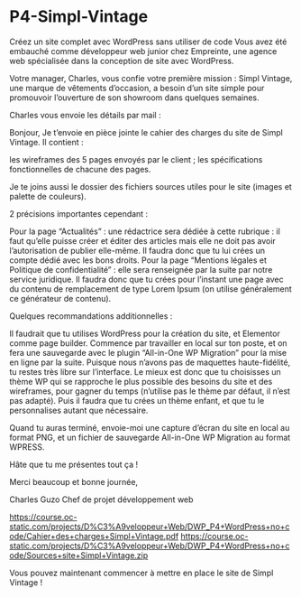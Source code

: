 # P4-Simpl-Vintage
Créez un site complet avec WordPress sans utiliser de code
Vous avez été embauché comme développeur web junior chez Empreinte, une agence web spécialisée dans la conception de site avec WordPress.

Votre manager, Charles, vous confie votre première mission : Simpl Vintage, une marque de vêtements d’occasion, a besoin d’un site simple pour promouvoir l’ouverture de son showroom dans quelques semaines.

Charles vous envoie les détails par mail :

Bonjour,
Je t’envoie en pièce jointe le cahier des charges du site de Simpl Vintage. Il contient :

les wireframes des 5 pages envoyés par le client ;
les spécifications fonctionnelles de chacune des pages.

Je te joins aussi le dossier des fichiers sources utiles pour le site (images et palette de couleurs).


2 précisions importantes cependant :

Pour la page “Actualités” : une rédactrice sera dédiée à cette rubrique : il faut qu’elle puisse créer et éditer des articles mais elle ne doit pas avoir l’autorisation de publier elle-même. 
Il faudra donc que tu lui crées un compte dédié avec les bons droits.
Pour la page “Mentions légales et Politique de confidentialité” : elle sera renseignée par la suite par notre service juridique.
Il faudra donc que tu crées pour l’instant une page avec du contenu de remplacement de type Lorem Ipsum (on utilise généralement ce générateur de contenu).


Quelques recommandations additionnelles :

Il faudrait que tu utilises WordPress pour la création du site, et Elementor comme page builder. Commence par travailler en local sur ton poste, et on fera une sauvegarde avec le plugin “All-in-One WP Migration” pour la mise en ligne par la suite.
Puisque nous n’avons pas de maquettes haute-fidélité, tu restes très libre sur l’interface. Le mieux est donc que tu choisisses un thème WP qui se rapproche le plus possible des besoins du site et des wireframes, pour gagner du temps (n’utilise pas le thème par défaut, il n’est pas adapté). Puis il faudra que tu crées un thème enfant, et que tu le personnalises autant que nécessaire.

Quand tu auras terminé, envoie-moi une capture d’écran du site en local au format PNG, et un fichier de sauvegarde All-in-One WP Migration au format WPRESS.


Hâte que tu me présentes tout ça ! 

Merci beaucoup et bonne journée,

Charles Guzo
Chef de projet développement web

https://course.oc-static.com/projects/D%C3%A9veloppeur+Web/DWP_P4+WordPress+no+code/Cahier+des+charges+Simpl+Vintage.pdf
https://course.oc-static.com/projects/D%C3%A9veloppeur+Web/DWP_P4+WordPress+no+code/Sources+site+Simpl+Vintage.zip

Vous pouvez maintenant commencer à mettre en place le site de Simpl Vintage !
